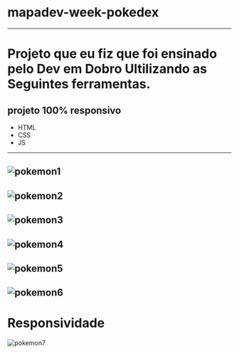 # mapadev-week-pokedex
----
# Projeto que eu fiz  que foi ensinado pelo Dev em Dobro Ultilizando as Seguintes ferramentas.
projeto 100% responsivo
---
 - HTML
 - CSS
 - JS
 ----
 ![pokemon1](https://user-images.githubusercontent.com/85997077/159379272-ff2f9d5c-d983-482f-ab55-5d5689671271.PNG)
----
![pokemon2](https://user-images.githubusercontent.com/85997077/159379296-5b9984ef-e76f-4e0a-b0cb-7f884e454330.PNG)
----
![pokemon3](https://user-images.githubusercontent.com/85997077/159379310-a5f80b23-789d-40b7-827b-208772051143.PNG)
----
![pokemon4](https://user-images.githubusercontent.com/85997077/159379316-439f4458-88d2-4324-aced-360aa5ef1671.PNG)
----
![pokemon5](https://user-images.githubusercontent.com/85997077/159379330-fdcb401b-bd76-468d-a5e5-bbd820ee4b0b.PNG)
----
![pokemon6](https://user-images.githubusercontent.com/85997077/159379350-97adcc31-16b6-46d6-9b77-ee06ae663546.PNG)
---
# Responsividade
 ![pokemon7](https://user-images.githubusercontent.com/85997077/159379588-70cad57c-af3f-4e99-a110-1c9be4ec60d1.PNG)


